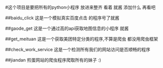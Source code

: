 #这个项目是要把所有的python小程序  放进来整齐  看着  就酱   添加什么  再看吧


##baidu_click
    这是一个模拟真实百度点击 的程序号了就酱

##gaode_get
    这是一个通过高的api获取地图信息的小程序  就酱

##get_meituan
    这是一个获取美团特定分类的程序,不算是爬虫   都没用爬虫框架

##check_work_service
    这是一个检测所有我们的网站访问是否顺畅的程序

##jiandan
    煎蛋网站的爬虫程序爬取所有的妹子   :)